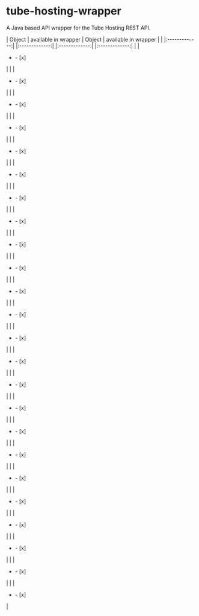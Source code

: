 # tube-hosting-wrapper
A Java based API wrapper for the Tube Hosting REST API.

| Object        | available in wrapper | Object        | available in wrapper |
| |:-------------:| |:-------------:| |:-------------:| |:-------------:|
|  | <ul><li>- [x] </li></ul> |
|  |<ul><li>- [x] </li></ul> |
|  | <ul><li>- [x] </li></ul> |
|  | <ul><li>- [x] </li></ul> |
|  | <ul><li>- [x] </li></ul> |
|  | <ul><li>- [x] </li></ul> |
|  |<ul><li>- [x] </li></ul> |
|  | <ul><li>- [x] </li></ul> |
|  | <ul><li>- [x] </li></ul> |
|  | <ul><li>- [x] </li></ul> |
|  | <ul><li>- [x] </li></ul> |
|  |<ul><li>- [x] </li></ul> |
|  | <ul><li>- [x] </li></ul> |
|  | <ul><li>- [x] </li></ul> |
|  | <ul><li>- [x] </li></ul> |
|  | <ul><li>- [x] </li></ul> |
|  |<ul><li>- [x] </li></ul> |
|  | <ul><li>- [x] </li></ul> |
|  | <ul><li>- [x] </li></ul> |
|  | <ul><li>- [x] </li></ul> |
|  | <ul><li>- [x] </li></ul> |
|  |<ul><li>- [x] </li></ul> |
|  | <ul><li>- [x] </li></ul> |
|  | <ul><li>- [x] </li></ul> |

